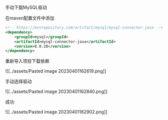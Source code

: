 
手动下载MySQL驱动

在maven配置文件中添加

```xml
<!-- https://mvnrepository.com/artifact/mysql/mysql-connector-java -->
<dependency>
    <groupId>mysql</groupId>
    <artifactId>mysql-connector-java</artifactId>
    <version>8.0.28</version>
</dependency>
```

重新导入项目下载依赖

![[../assets/Pasted image 20230401162619.png]]

手动选择驱动

![[../assets/Pasted image 20230401162840.png]]

成功

![[../assets/Pasted image 20230401162902.png]]